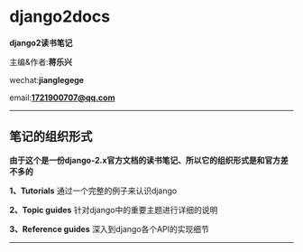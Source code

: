 # django2docs

**django2读书笔记**

主编&作者:**蒋乐兴**

wechat:**jianglegege**

email:**1721900707@qq.com**

---

## 笔记的组织形式
   **由于这个是一份django-2.x官方文档的读书笔记、所以它的组织形式是和官方差不多的**

   **1、Tutorials** 通过一个完整的例子来认识django

   **2、Topic guides** 针对django中的重要主题进行详细的说明

   **3、Reference guides** 深入到django各个API的实现细节

---

